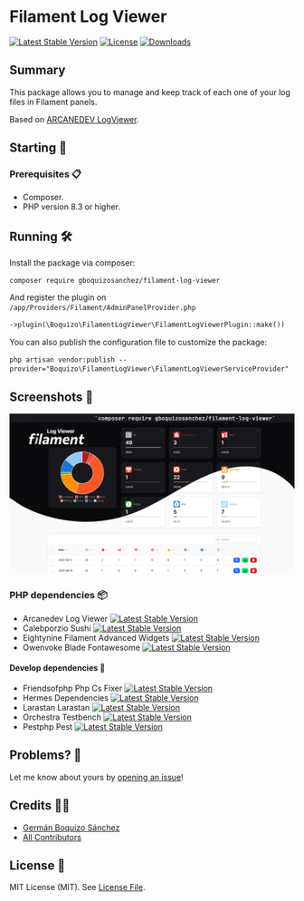 # Filament Log Viewer

[![Latest Stable Version](https://poser.pugx.org/gboquizosanchez/version.svg)](https://packagist.org/packages/gboquizosanchez/filament-log-viewer)
[![License](https://poser.pugx.org/gboquizosanchez/filament-log-viewer/license.svg)](https://packagist.org/packages/gboquizosanchez/filament-log-viewer)
[![Downloads](https://poser.pugx.org/gboquizosanchez/filament-log-viewer/d/total.svg)](https://packagist.org/packages/gboquizosanchez/filament-log-viewer)

## Summary

This package allows you to manage and keep track of each one of your log files in Filament panels.

Based on [ARCANEDEV LogViewer](https://github.com/ARCANEDEV/LogViewer).

## Starting 🚀

### Prerequisites 📋

- Composer.
- PHP version 8.3 or higher.

## Running 🛠️

Install the package via composer:

```shell
composer require gboquizosanchez/filament-log-viewer
```

And register the plugin on `/app/Providers/Filament/AdminPanelProvider.php`

```php
->plugin(\Boquizo\FilamentLogViewer\FilamentLogViewerPlugin::make())
```

You can also publish the configuration file to customize the package:

```shell
php artisan vendor:publish --provider="Boquizo\FilamentLogViewer\FilamentLogViewerServiceProvider"
```

## Screenshots 💄

![Panel](https://raw.githubusercontent.com/gboquizosanchez/filament-log-viewer/refs/heads/main/arts/panel.jpg)

### PHP dependencies 📦

- Arcanedev Log Viewer [![Latest Stable Version](https://img.shields.io/badge/stable-10.1.0-blue)](https://packagist.org/packages/arcanedev/log-viewer)
- Calebporzio Sushi [![Latest Stable Version](https://img.shields.io/badge/stable-v2.5.3-blue)](https://packagist.org/packages/calebporzio/sushi)
- Eightynine Filament Advanced Widgets [![Latest Stable Version](https://img.shields.io/badge/stable-3.0.1-blue)](https://packagist.org/packages/eightynine/filament-advanced-widgets)
- Owenvoke Blade Fontawesome [![Latest Stable Version](https://img.shields.io/badge/stable-v2.9.1-blue)](https://packagist.org/packages/owenvoke/blade-fontawesome)

#### Develop dependencies 🔧

- Friendsofphp Php Cs Fixer [![Latest Stable Version](https://img.shields.io/badge/stable-v3.75.0-blue)](https://packagist.org/packages/friendsofphp/php-cs-fixer)
- Hermes Dependencies [![Latest Stable Version](https://img.shields.io/badge/stable-1.1.1-blue)](https://packagist.org/packages/hermes/dependencies)
- Larastan Larastan [![Latest Stable Version](https://img.shields.io/badge/stable-v2.11.0-blue)](https://packagist.org/packages/larastan/larastan)
- Orchestra Testbench [![Latest Stable Version](https://img.shields.io/badge/stable-v9.13.0-blue)](https://packagist.org/packages/orchestra/testbench)
- Pestphp Pest [![Latest Stable Version](https://img.shields.io/badge/stable-v3.8.2-blue)](https://packagist.org/packages/pestphp/pest)



## Problems? 🚨

Let me know about yours by [opening an issue](https://github.com/gboquizosanchez/filament-log-viewer/issues/new)!

## Credits 🧑‍💻

- [Germán Boquizo Sánchez](mailto:germanboquizosanchez@gmail.com)
- [All Contributors](../../contributors)

## License 📄

MIT License (MIT). See [License File](LICENSE.md).
